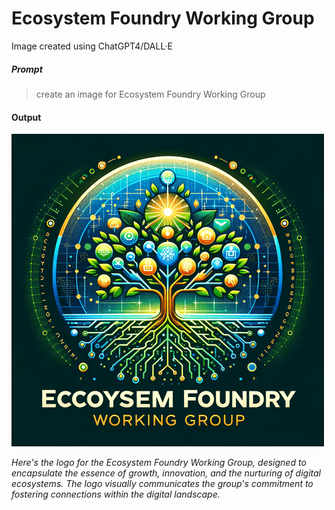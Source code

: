 # Ecosystem Foundry Working Group

Image created using ChatGPT4/DALL·E

##### Prompt

> create an image for Ecosystem Foundry Working Group

#### Output

![Ecosystem Foundry Working Group](efwg.png)

*Here's the logo for the Ecosystem Foundry Working Group, designed to encapsulate the essence of growth, innovation, and the nurturing of digital ecosystems. The logo visually communicates the group's commitment to fostering connections within the digital landscape.*